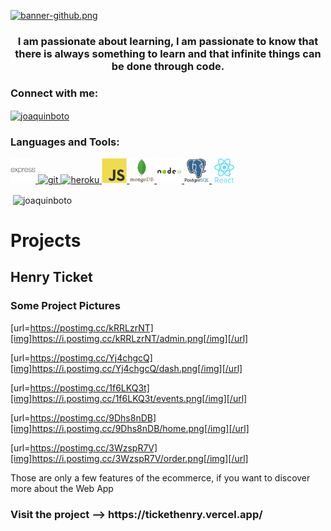 [![banner-github.png](https://i.postimg.cc/kX4jSw3x/banner-github.png)](https://postimg.cc/dDbmP201)
<h3 align="center">I am passionate about learning, I am passionate to know that there is always something to learn and that infinite things can be done through code.</h3>

<h3 align="left">Connect with me:</h3>
<p align="left">
<a href="https://linkedin.com/in/joaquinboto" target="blank"><img align="center" src="https://raw.githubusercontent.com/rahuldkjain/github-profile-readme-generator/master/src/images/icons/Social/linked-in-alt.svg" alt="joaquinboto" height="30" width="40" /></a>
</p>

<h3 align="left">Languages and Tools:</h3>
<p align="left"> <a href="https://expressjs.com" target="_blank" rel="noreferrer"> <img src="https://raw.githubusercontent.com/devicons/devicon/master/icons/express/express-original-wordmark.svg" alt="express" width="40" height="40"/> </a> <a href="https://git-scm.com/" target="_blank" rel="noreferrer"> <img src="https://www.vectorlogo.zone/logos/git-scm/git-scm-icon.svg" alt="git" width="40" height="40"/> </a> <a href="https://heroku.com" target="_blank" rel="noreferrer"> <img src="https://www.vectorlogo.zone/logos/heroku/heroku-icon.svg" alt="heroku" width="40" height="40"/> </a> <a href="https://developer.mozilla.org/en-US/docs/Web/JavaScript" target="_blank" rel="noreferrer"> <img src="https://raw.githubusercontent.com/devicons/devicon/master/icons/javascript/javascript-original.svg" alt="javascript" width="40" height="40"/> </a> <a href="https://www.mongodb.com/" target="_blank" rel="noreferrer"> <img src="https://raw.githubusercontent.com/devicons/devicon/master/icons/mongodb/mongodb-original-wordmark.svg" alt="mongodb" width="40" height="40"/> </a> <a href="https://nodejs.org" target="_blank" rel="noreferrer"> <img src="https://raw.githubusercontent.com/devicons/devicon/master/icons/nodejs/nodejs-original-wordmark.svg" alt="nodejs" width="40" height="40"/> </a> <a href="https://www.postgresql.org" target="_blank" rel="noreferrer"> <img src="https://raw.githubusercontent.com/devicons/devicon/master/icons/postgresql/postgresql-original-wordmark.svg" alt="postgresql" width="40" height="40"/> </a> <a href="https://reactjs.org/" target="_blank" rel="noreferrer"> <img src="https://raw.githubusercontent.com/devicons/devicon/master/icons/react/react-original-wordmark.svg" alt="react" width="40" height="40"/> </a> </p>


<p>&nbsp;<img align="center" src="https://github-readme-stats.vercel.app/api?username=joaquinboto&show_icons=true&locale=en" alt="joaquinboto" /></p>


# Projects

<h2>Henry Ticket</h2>

<h3>Some Project Pictures</h3>

[url=https://postimg.cc/kRRLzrNT][img]https://i.postimg.cc/kRRLzrNT/admin.png[/img][/url]

[url=https://postimg.cc/Yj4chgcQ][img]https://i.postimg.cc/Yj4chgcQ/dash.png[/img][/url]

[url=https://postimg.cc/1f6LKQ3t][img]https://i.postimg.cc/1f6LKQ3t/events.png[/img][/url]

[url=https://postimg.cc/9Dhs8nDB][img]https://i.postimg.cc/9Dhs8nDB/home.png[/img][/url]

[url=https://postimg.cc/3WzspR7V][img]https://i.postimg.cc/3WzspR7V/order.png[/img][/url]


Those are only a few features of the ecommerce, if you want to discover more about the Web App
<h3>Visit the project --> <a>https://tickethenry.vercel.app/</a></h3>
